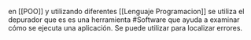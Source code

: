 en [[POO]] y utilizando diferentes [[Lenguaje Programacion]] se utiliza el depurador
que es es una herramienta #Software que ayuda a examinar cómo se ejecuta una
aplicación. Se puede utilizar para localizar errores.
 